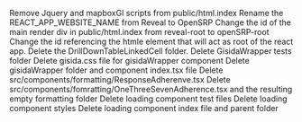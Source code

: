 Remove Jquery and mapboxGl scripts from public/html.index
Rename the REACT_APP_WEBSITE_NAME from Reveal to OpenSRP
Change the id of the main render div in public/html.index from reveal-root to openSRP-root
Change the id referencing the htmle element that will act as root of the react app.
Delete the DrillDownTableLinkedCell folder.
Delete GisidaWrapper tests folder
Delete gisida.css file for gisidaWrapper component
Delete gisidaWrapper folder and component index.tsx file
Delete src/components/formatting/ResponseAdherenve.tsx
Delete src/components/fomratting/OneThreeSevenAdherence.tsx and the resulting empty formatting folder
Delete loading component test files
Delete loading component styles
Delete loading component index file and parent folder